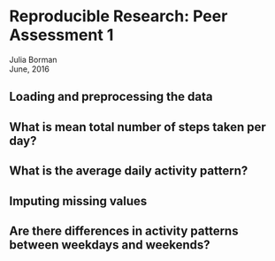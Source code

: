 # Reproducible Research: Peer Assessment 1
Julia Borman  
June, 2016  


## Loading and preprocessing the data



## What is mean total number of steps taken per day?



## What is the average daily activity pattern?



## Imputing missing values



## Are there differences in activity patterns between weekdays and weekends?
